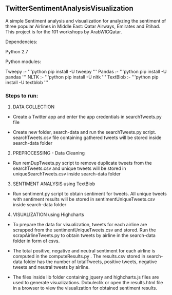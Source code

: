 ## TwitterSentimentAnalysisVisualization
A simple Sentiment analysis and visualization for analyzing the sentiment of three popular Airlines in Middle East: Qatar Airways, Emirates and Etihad. This project is for the 101 workshops by ArabWICQatar.

Dependencies:

Python 2.7

Python modules: 

Tweepy :- '''python pip install -U tweepy '''
Pandas :- '''python pip install -U pandas '''
NLTK :- '''python pip install -U nltk '''
TextBlob :- '''python pip install -U textblob  '''

### Steps to run:
1. DATA COLLECTION

* Create a Twitter app and enter the app credentials in searchTweets.py file

* Create new folder, search-data and run the searchTweets.py script. searchTweets.csv file containing gathered tweets will be stored inside search-data folder


2. PREPROCESSING - Data Cleaning

* Run remDupTweets.py script to remove duplicate tweets from the searchTweets.csv and unique tweets will be stored in uniqueSearchTweets.csv inside search-data folder


3. SENTIMENT ANALYSIS using TextBlob

* Run sentiment.py script to obtain sentiment for tweets. All unique tweets with sentiment results will be stored in sentimentUniqueTweets.csv inside search-data folder


4. VISUALIZATION using Highcharts

* To prepare the data for visualization, tweets for each airline are scrapped from the sentimentUniqueTweets.csv and stored. Run the scrapAirlineTweets.py to obtain tweets by airline in the search-data folder in form of csvs.

* The total positive, negative and neutral sentiment for each airline is computed in the computeResults.py . The results.csv stored in search-data folder has the number of totalTweets, positive tweets, negative tweets and neutral tweets by airline.

* The files inside lib folder containing jquery and highcharts.js files are used to generate visualizations. Dobuleclik or open the results.html file in a browser to view the visualization for obtained sentiment results.

